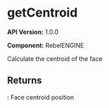 # getCentroid

**API Version:** 1.0.0

**Component:** RebelENGINE

Calculate the centroid of the face

## Returns

: Face centroid position

